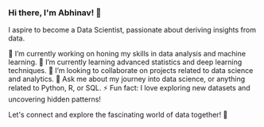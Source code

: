 ### Hi there, I'm Abhinav! 👋

I aspire to become a Data Scientist, passionate about deriving insights from data.

🔭 I’m currently working on honing my skills in data analysis and machine learning.
🌱 I’m currently learning advanced statistics and deep learning techniques.
👯 I’m looking to collaborate on projects related to data science and analytics.
💬 Ask me about my journey into data science, or anything related to Python, R, or SQL.
⚡ Fun fact: I love exploring new datasets and uncovering hidden patterns!

Let's connect and explore the fascinating world of data together! 🚀
